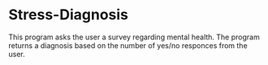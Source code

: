 # Stress-Diagnosis
This program asks the user a survey regarding mental health. The program returns a diagnosis based on the number of yes/no responces from the user.
